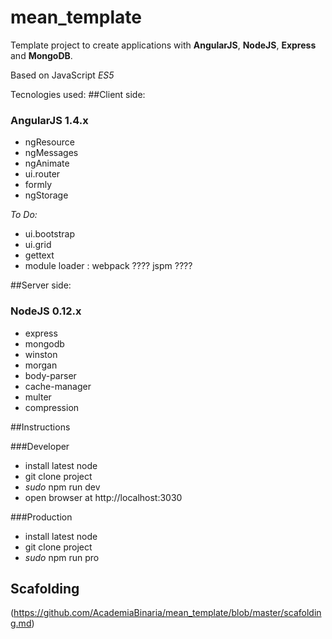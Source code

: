 # mean_template

Template project to create applications with **AngularJS**, **NodeJS**, **Express** and **MongoDB**. 


Based on JavaScript *ES5*

Tecnologies used:
##Client side:

### AngularJS 1.4.x
- ngResource
- ngMessages
- ngAnimate
- ui.router
- formly
- ngStorage

*To Do:*
- ui.bootstrap
- ui.grid
- gettext 
- module loader : webpack ???? jspm ????


##Server side:

### NodeJS 0.12.x
- express
- mongodb
- winston
- morgan
- body-parser
- cache-manager
- multer
- compression


##Instructions

###Developer 
- install latest node
- git clone project
- *sudo* npm run dev
- open browser at http://localhost:3030

###Production
- install latest node
- git clone project
- *sudo* npm run pro


## Scafolding
(https://github.com/AcademiaBinaria/mean_template/blob/master/scafolding.md)